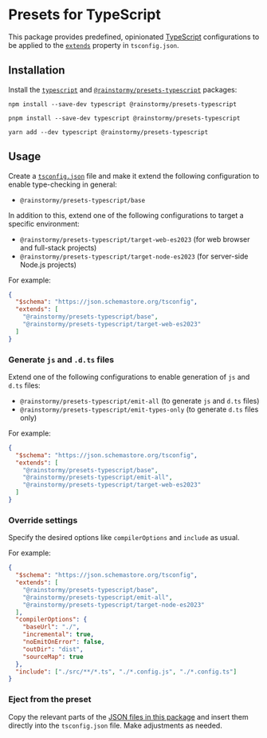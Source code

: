 # Presets for TypeScript

This package provides predefined,
opinionated [TypeScript](https://www.typescriptlang.org) configurations to be
applied to the [`extends`](https://www.typescriptlang.org/tsconfig#extends)
property in `tsconfig.json`.

## Installation
Install the [`typescript`](https://www.npmjs.com/package/typescript)
and [`@rainstormy/presets-typescript`](https://www.npmjs.com/package/@rainstormy/presets-typescript)
packages:

```shell
npm install --save-dev typescript @rainstormy/presets-typescript
```
```shell
pnpm install --save-dev typescript @rainstormy/presets-typescript
```
```shell
yarn add --dev typescript @rainstormy/presets-typescript
```

## Usage
Create a [`tsconfig.json`](https://www.typescriptlang.org/tsconfig) file and
make it extend the following configuration to enable type-checking in general:

- `@rainstormy/presets-typescript/base`

In addition to this, extend one of the following configurations to target a
specific environment:

- `@rainstormy/presets-typescript/target-web-es2023` (for web browser and
  full-stack projects)
- `@rainstormy/presets-typescript/target-node-es2023` (for server-side Node.js
  projects)

For example:

```json
{
  "$schema": "https://json.schemastore.org/tsconfig",
  "extends": [
    "@rainstormy/presets-typescript/base",
    "@rainstormy/presets-typescript/target-web-es2023"
  ]
}
```

### Generate `js` and `.d.ts` files
Extend one of the following configurations to enable generation of `js`
and `d.ts` files:

- `@rainstormy/presets-typescript/emit-all` (to generate `js` and `d.ts` files)
- `@rainstormy/presets-typescript/emit-types-only` (to generate `d.ts` files
  only)

For example:

```json
{
  "$schema": "https://json.schemastore.org/tsconfig",
  "extends": [
    "@rainstormy/presets-typescript/base",
    "@rainstormy/presets-typescript/emit-all",
    "@rainstormy/presets-typescript/target-web-es2023"
  ]
}
```

### Override settings
Specify the desired options like `compilerOptions` and `include` as usual.

For example:

```json
{
  "$schema": "https://json.schemastore.org/tsconfig",
  "extends": [
    "@rainstormy/presets-typescript/base",
    "@rainstormy/presets-typescript/emit-all",
    "@rainstormy/presets-typescript/target-node-es2023"
  ],
  "compilerOptions": {
    "baseUrl": "./",
    "incremental": true,
    "noEmitOnError": false,
    "outDir": "dist",
    "sourceMap": true
  },
  "include": ["./src/**/*.ts", "./*.config.js", "./*.config.ts"]
}
```

### Eject from the preset
Copy the relevant parts of
the [JSON files in this package](https://github.com/rainstormy/presets-web/tree/main/packages/presets-typescript)
and insert them directly into the `tsconfig.json` file. Make adjustments as
needed.
